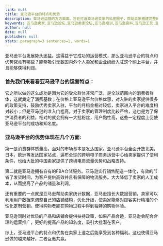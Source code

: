 ```yaml
---
link: null
title: 亚马逊平台的特点和优势
description: 亚马逊运营的方方面面。旨在打造亚马逊卖家的私密圈子，帮助卖家搭建完整的企业内训体系。
keywords: 亚马逊卖家,亚马逊论坛,亚马逊卖家论坛,亚马逊培训,亚马逊资料,亚马逊工具,亚马逊跨境电商,跨境电商卖家,跨境电商平台,跨境电商培训,跨境电商知识
author: null
date: null
publisher: null
stats: paragraph=3 sentences=1, words=1
---
```


亚马逊平台发展势头迅猛，这得益于它成功的运营模式，那么亚马逊平台的特点和优势究竟有哪些？能够吸引无数国内外个人卖家和企业纷纷入驻这个网上平台，并且能够获得利润。

### 首先我们来看看亚马逊平台的运营特点：

它之所以做的这么成功是因为它的受众群体非常广泛，是全球范围内的消费者群体，这就奠定了消费基数；在价格上亚马逊平台价格优惠，对入驻的卖家提供很多的政策支持，鼓励优秀卖家入驻，平台的月租金相对较低，卖家进入平台的难度相对较小；但是亚马逊的准入门槛高，对于卖家的管理制度比较严格，这也是为了保护消费者的利益，相对的就会拥有一大批粉丝，用户黏性高，这些一定程度上促使亚马逊平台的成功和知名度。



### 亚马逊平台的优势体现在几个方面:


第一是消费群体质量高，面对的市场基本是发达国家。亚马逊平台全面开放北美，日本，欧洲等发达国家站点，遍布全球的跨境电子商务运营中心给卖家提供了便利条件，也给大批的中国卖家提供了跨境电商流量优势和战略支持。



第二就是亚马逊拥有自有的FBA仓储服务。亚马逊实行销售配送一体化，有效的节省了发货时间，为客户提供高效并且有保障的物流服务。大大降低了卖家的人工成本，从而提高了产品的销量和利润。

还有重要的一点就是亚马逊帮助卖家统计数据，亚马逊擅长大数据营销，卖家可以利用用户数据来调整自己的店铺结构，优化升级，使卖家能够对顾客实行精准的个性化定制营销。使得购物者能在购物过程中得到独特的购物体验。



亚马逊同时对优质的产品和店铺会提供扶持政策，如果产品合适，亚马逊会配合合理的运营推广，更好的提高产品的知名度，吸引大批潜在客户。

综上，亚马逊平台的特点和优势在卖家上道之后能享受到各种福利。这也使得亚马逊做的越来越好，二者互惠共赢。